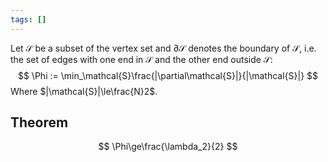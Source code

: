 ```yaml
---
tags: []
---
```

Let $\mathcal{S}$ be a subset of the vertex set and $\partial\mathcal{S}$ denotes the boundary of $\mathcal{S}$, i.e. the set of edges with one end in $\mathcal{S}$ and the other end outside $\mathcal{S}$:
$$
\Phi := \min_\mathcal{S}\frac{|\partial\mathcal{S}|}{|\mathcal{S}|}
$$
Where $|\mathcal{S}|\le\frac{N}2$.
## Theorem
$$
\Phi\ge\frac{\lambda_2}{2}
$$